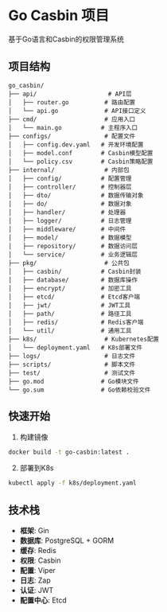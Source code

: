 # Go Casbin 项目

基于Go语言和Casbin的权限管理系统

## 项目结构

```
go_casbin/
├── api/                    # API层
│   ├── router.go          # 路由配置
│   └── api.go             # API接口定义
├── cmd/                   # 应用入口
│   └── main.go           # 主程序入口
├── configs/               # 配置文件
│   ├── config.dev.yaml   # 开发环境配置
│   ├── model.conf        # Casbin模型配置
│   └── policy.csv        # Casbin策略配置
├── internal/              # 内部包
│   ├── config/           # 配置管理
│   ├── controller/       # 控制器层
│   ├── dto/              # 数据传输对象
│   ├── do/               # 数据对象
│   ├── handler/          # 处理器
│   ├── logger/           # 日志管理
│   ├── middleware/       # 中间件
│   ├── model/            # 数据模型
│   ├── repository/       # 数据访问层
│   └── service/          # 业务逻辑层
├── pkg/                   # 公共包
│   ├── casbin/           # Casbin封装
│   ├── database/         # 数据库操作
│   ├── encrypt/          # 加密工具
│   ├── etcd/             # Etcd客户端
│   ├── jwt/              # JWT工具
│   ├── path/             # 路径工具
│   ├── redis/            # Redis客户端
│   └── util/             # 通用工具
├── k8s/                   # Kubernetes配置
│   └── deployment.yaml   # K8s部署文件
├── logs/                  # 日志文件
├── scripts/               # 脚本文件
├── test/                  # 测试文件
├── go.mod                # Go模块文件
└── go.sum                # Go依赖校验文件
```

## 快速开始

1. 构建镜像
```bash
docker build -t go-casbin:latest .
```

2. 部署到K8s
```bash
kubectl apply -f k8s/deployment.yaml
```

## 技术栈

- **框架**: Gin
- **数据库**: PostgreSQL + GORM
- **缓存**: Redis
- **权限**: Casbin
- **配置**: Viper
- **日志**: Zap
- **认证**: JWT
- **配置中心**: Etcd
